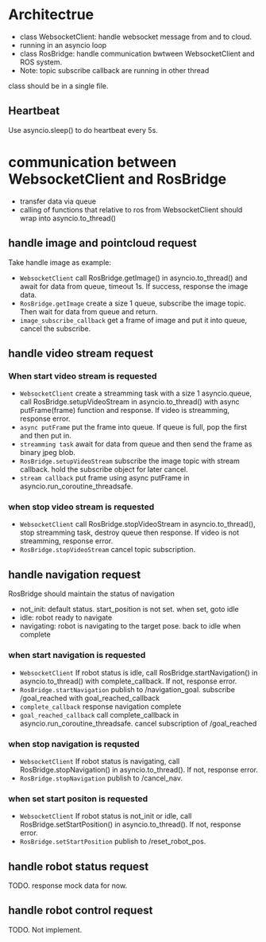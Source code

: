 # Architectrue

- class WebsocketClient: handle websocket message from and to cloud.
 - running in an asyncio loop
- class RosBridge: handle communication bwtween WebsocketClient and ROS system.
 - Note: topic subscribe callback are running in other thread

class should be in a single file.

 ## Heartbeat
Use asyncio.sleep() to do heartbeat every 5s.

# communication between WebsocketClient and RosBridge
- transfer data via queue
- calling of functions that relative to ros from WebsocketClient should wrap into asyncio.to_thread()

## handle image and pointcloud request
Take handle image as example:
- `WebsocketClient` call RosBridge.getImage() in asyncio.to_thread() and await for data from queue, timeout 1s. If success, response the image data.
- `RosBridge.getImage` create a size 1 queue, subscribe the image topic. Then wait for data from queue and return.
- `image_subscribe_callback` get a frame of image and put it into queue, cancel the subscribe.

## handle video stream request
### When start video stream is requested
- `WebsocketClient` create a streamming task with a size 1 asyncio.queue, call RosBridge.setupVideoStream in asyncio.to_thread() with async putFrame(frame) function and response. If video is streamming, response error.
- `async putFrame` put the frame into queue. If queue is full, pop the first and then put in.
- `streamming task` await for data from queue and then send the frame as binary jpeg blob.
- `RosBridge.setupVideoStream` subscribe the image topic with stream callback. hold the subscribe object for later cancel.
- `stream callback` put frame using async putFrame in asyncio.run_coroutine_threadsafe.

### when stop video stream is requested
- `WebsocketClient` call RosBridge.stopVideoStream in asyncio.to_thread(), stop streamming task, destroy queue then response.  If video is not streamming, response error.
- `RosBridge.stopVideoStream` cancel topic subscription.

## handle navigation request
RosBridge should maintain the status of navigation
 - not_init: default status. start_position is not set. when set, goto idle
 - idle: robot ready to navigate
 - navigating: robot is navigating to the target pose. back to idle when complete

### when start navigation is requested
 - `WebsocketClient` If robot status is idle, call RosBridge.startNavigation() in asyncio.to_thread() with complete_callback. If not, response error.
 - `RosBridge.startNavigation` publish to /navigation_goal. subscribe /goal_reached with goal_reached_callback
 - `complete_callback` response navigation complete
 - `goal_reached_callback` call complete_callback in asyncio.run_coroutine_threadsafe. cancel subscription of /goal_reached

### when stop navigation is requsted
 - `WebsocketClient` If robot status is navigating, call RosBridge.stopNavigation() in asyncio.to_thread(). If not, response error.
 - `RosBridge.stopNavigation` publish to /cancel_nav. 
### when set start positon is requested
 - `WebsocketClient` If robot status is not_init or idle, call RosBridge.setStartPosition() in asyncio.to_thread(). If not, response error.
 - `RosBridge.setStartPosition` publish to /reset_robot_pos.

## handle robot status request
TODO. response mock data for now.

## handle robot control request
TODO. Not implement.
